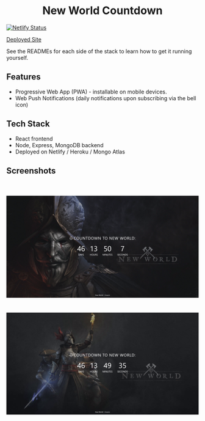 <h1 align="center">New World Countdown</h1>

[![Netlify Status](https://api.netlify.com/api/v1/badges/a7aa4160-940c-4fbb-8e3d-3282295d9ca7/deploy-status)](https://app.netlify.com/sites/new-world-countdown/deploys)

[Deployed Site](https://new-world-countdown.netlify.app/)

See the READMEs for each side of the stack to learn how to get it running yourself.

## Features

- Progressive Web App (PWA) - installable on mobile devices.
- Web Push Notifications (daily notifications upon subscribing via the bell icon)

## Tech Stack

- React frontend
- Node, Express, MongoDB backend
- Deployed on Netlify / Heroku / Mongo Atlas

## Screenshots

<img src="./assets/Screenshot-1.png" style="margin-top: 36px;">

<img src="./assets/Screenshot-2.png" style="margin-top: 36px;">
